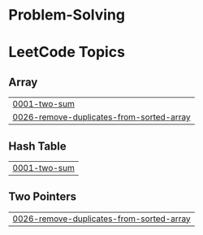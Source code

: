 # Problem-Solving
<!---LeetCode Topics Start-->
# LeetCode Topics
## Array
|  |
| ------- |
| [0001-two-sum](https://github.com/Abd-Elrahman-hany-Rawash/Problem-Solving/tree/master/0001-two-sum) |
| [0026-remove-duplicates-from-sorted-array](https://github.com/Abd-Elrahman-hany-Rawash/Problem-Solving/tree/master/0026-remove-duplicates-from-sorted-array) |
## Hash Table
|  |
| ------- |
| [0001-two-sum](https://github.com/Abd-Elrahman-hany-Rawash/Problem-Solving/tree/master/0001-two-sum) |
## Two Pointers
|  |
| ------- |
| [0026-remove-duplicates-from-sorted-array](https://github.com/Abd-Elrahman-hany-Rawash/Problem-Solving/tree/master/0026-remove-duplicates-from-sorted-array) |
<!---LeetCode Topics End-->
